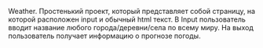 Weather.
Простенький проект, который представляет собой страницу, на которой расположен input и обычный html текст. В Input пользователь вводит название любого города/деревни/села по всему миру. На выход пользователь получает информацию о прогнозе погоды.